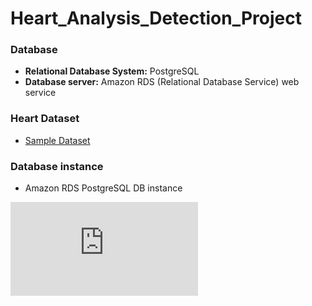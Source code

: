 # Heart_Analysis_Detection_Project
### Database
- **Relational Database System:** PostgreSQL
- **Database server:** Amazon RDS (Relational Database Service) web service

### Heart Dataset 
- [Sample Dataset](https://github.com/pasmi369/Heart_Analysis_Detection_Project/blob/heart_database/sample.csv)

### Database instance
- Amazon RDS PostgreSQL DB instance 

![alt tag](https://github.com/pasmi369/Heart_Analysis_Detection_Project@heart_database/blob/heart_database/README.md)